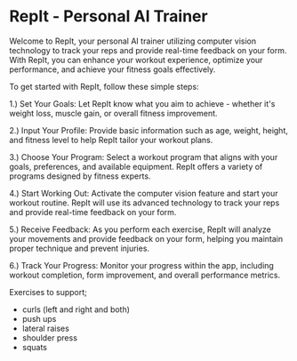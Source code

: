 # RepIt - Personal AI Trainer

Welcome to RepIt, your personal AI trainer utilizing computer vision technology to track your reps and provide real-time feedback on your form. With RepIt, you can enhance your workout experience, optimize your performance, and achieve your fitness goals effectively.

To get started with RepIt, follow these simple steps:

1.) Set Your Goals: Let RepIt know what you aim to achieve - whether it's weight loss, muscle gain, or overall fitness improvement.

2.) Input Your Profile: Provide basic information such as age, weight, height, and fitness level to help RepIt tailor your workout plans.

3.) Choose Your Program: Select a workout program that aligns with your goals, preferences, and available equipment. RepIt offers a variety of programs designed by fitness experts.

4.) Start Working Out: Activate the computer vision feature and start your workout routine. RepIt will use its advanced technology to track your reps and provide real-time feedback on your form.

5.) Receive Feedback: As you perform each exercise, RepIt will analyze your movements and provide feedback on your form, helping you maintain proper technique and prevent injuries.

6.) Track Your Progress: Monitor your progress within the app, including workout completion, form improvement, and overall performance metrics.


Exercises to support;
- curls (left and right and both)
- push ups
- lateral raises
- shoulder press
- squats
